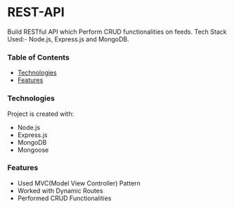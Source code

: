 # REST-API
Build RESTful API which Perform CRUD functionalities on feeds. Tech Stack Used:- Node.js, Express.js and MongoDB.

### Table of Contents
* [Technologies](#Technologies)
* [Features](#Features)

### Technologies
Project is created with:
* Node.js
* Express.js
* MongoDB
* Mongoose
### Features
* Used MVC(Model View Controller) Pattern
* Worked with Dynamic Routes
* Performed CRUD Functionalities
